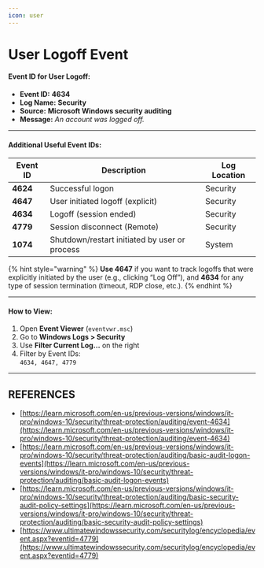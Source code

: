 ```yaml
---
icon: user
---
```


# User Logoff Event

#### **Event ID for User Logoff:**

* **Event ID:** **4634**
* **Log Name:** **Security**
* **Source:** **Microsoft Windows security auditing**
* **Message:** _An account was logged off._

***

#### Additional Useful Event IDs:

| Event ID | Description                                   | Log Location |
| -------- | --------------------------------------------- | ------------ |
| **4624** | Successful logon                              | Security     |
| **4647** | User initiated logoff (explicit)              | Security     |
| **4634** | Logoff (session ended)                        | Security     |
| **4779** | Session disconnect (Remote)                   | Security     |
| **1074** | Shutdown/restart initiated by user or process | System       |

{% hint style="warning" %}
**Use 4647** if you want to track logoffs that were explicitly initiated by the user (e.g., clicking “Log Off”), and **4634** for any type of session termination (timeout, RDP close, etc.).
{% endhint %}

***

#### How to View:

1. Open **Event Viewer** (`eventvwr.msc`)
2. Go to **Windows Logs > Security**
3. Use **Filter Current Log…** on the right
4. Filter by Event IDs:\
   `4634, 4647, 4779`&#x20;



***

## REFERENCES

* [https://learn.microsoft.com/en-us/previous-versions/windows/it-pro/windows-10/security/threat-protection/auditing/event-4634](https://learn.microsoft.com/en-us/previous-versions/windows/it-pro/windows-10/security/threat-protection/auditing/event-4634)
* [https://learn.microsoft.com/en-us/previous-versions/windows/it-pro/windows-10/security/threat-protection/auditing/basic-audit-logon-events](https://learn.microsoft.com/en-us/previous-versions/windows/it-pro/windows-10/security/threat-protection/auditing/basic-audit-logon-events)
* [https://learn.microsoft.com/en-us/previous-versions/windows/it-pro/windows-10/security/threat-protection/auditing/basic-security-audit-policy-settings](https://learn.microsoft.com/en-us/previous-versions/windows/it-pro/windows-10/security/threat-protection/auditing/basic-security-audit-policy-settings)
* [https://www.ultimatewindowssecurity.com/securitylog/encyclopedia/event.aspx?eventid=4779](https://www.ultimatewindowssecurity.com/securitylog/encyclopedia/event.aspx?eventid=4779)
